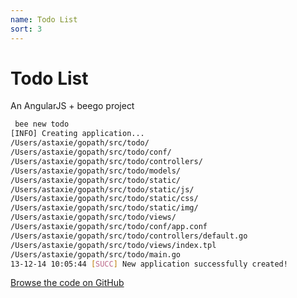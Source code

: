 ```yaml
---
name: Todo List
sort: 3
---
```


# Todo List

An AngularJS + beego project

```bash
 bee new todo
[INFO] Creating application...
/Users/astaxie/gopath/src/todo/
/Users/astaxie/gopath/src/todo/conf/
/Users/astaxie/gopath/src/todo/controllers/
/Users/astaxie/gopath/src/todo/models/
/Users/astaxie/gopath/src/todo/static/
/Users/astaxie/gopath/src/todo/static/js/
/Users/astaxie/gopath/src/todo/static/css/
/Users/astaxie/gopath/src/todo/static/img/
/Users/astaxie/gopath/src/todo/views/
/Users/astaxie/gopath/src/todo/conf/app.conf
/Users/astaxie/gopath/src/todo/controllers/default.go
/Users/astaxie/gopath/src/todo/views/index.tpl
/Users/astaxie/gopath/src/todo/main.go
13-12-14 10:05:44 [SUCC] New application successfully created!
```

[Browse the code on GitHub](https://github.com/beego/samples/tree/master/todo)
